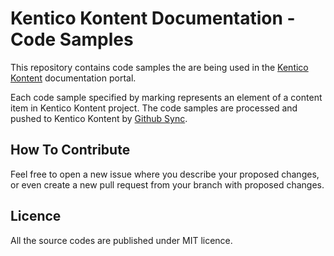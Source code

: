 # Kentico Kontent Documentation - Code Samples

This repository contains code samples the are being used in the [Kentico Kontent](https://app.kontent.ai/) documentation portal.

Each code sample specified by marking represents an element of a content item in Kentico Kontent project.
The code samples are processed and pushed to Kentico Kontent by [Github Sync](https://github.com/KenticoDocs/kontent-docs-github-reader).

## How To Contribute

Feel free to open a new issue where you describe your proposed changes, or even create a new pull request from your branch with proposed changes.

## Licence

All the source codes are published under MIT licence.
